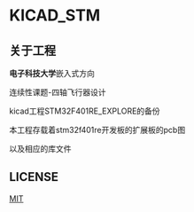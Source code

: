 # KICAD_STM
## 关于工程

**电子科技大学**嵌入式方向

连续性课题-四轴飞行器设计

kicad工程STM32F401RE_EXPLORE的备份

本工程存载着stm32f401re开发板的扩展板的pcb图

以及相应的库文件

## LICENSE

[MIT](https://qaqddbest.github.io/MIT.html)

